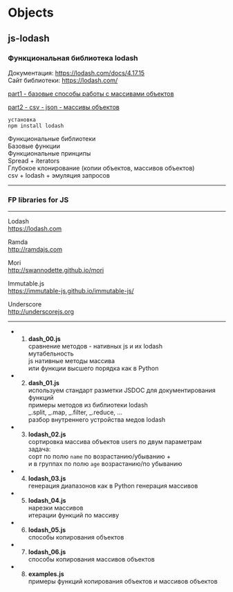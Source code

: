 # Objects  

## js-lodash

### Функциональная библиотека lodash  

Документация: https://lodash.com/docs/4.17.15  
Сайт библиотеки: https://lodash.com/  

[part1 - базовые способы работы с массивами объектов](/part1/)  

[part2 - csv - json - массивы объектов](/part2/)  

```
установка
npm install lodash
```

Функциональные библиотеки  
Базовые функции  
Функциональные принципы  
Spread + iterators  
Глубокое клонирование (копии объектов, массивов объектов)  
csv + lodash + эмуляция запросов  

---
### FP libraries for JS  
---

Lodash  
https://lodash.com  

Ramda  
http://ramdajs.com  

Mori  
http://swannodette.github.io/mori  

Immutable.js  
https://immutable-js.github.io/immutable-js/  

Underscore  
http://underscorejs.org  

---

* 1) __dash_00.js__  
сравнение методов - нативных js и их lodash  
мутабельность  
js нативные методы массива  
или функции высшего порядка как в Python  

* 2) __dash_01.js__  
используем стандарт разметки JSDOC для документирования функций  
примеры методов из библиотеки lodash  
_.split, _.map, _.filter, _.reduce, ...  
разбор внутреннего устройства медов lodash  

* 3) __lodash_02.js__  
сортировка массива объектов users по двум параметрам  
задача:  
сорт по полю `name` по возрастанию/убыванию +  
и в группах по полю `age` возрастанию/по убыванию  

* 4) __lodash_03.js__  
генерация диапазонов как в Python
генерация массивов

* 5) __lodash_04.js__  
нарезки массивов  
итерации функций по массиву  

* 6) __lodash_05.js__  
способы копирования объектов  

* 7) __lodash_06.js__  
способы копирования массивов объектов  

* 8) __examples.js__  
примеры функций копирования объектов и массивов объектов  
